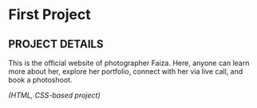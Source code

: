 # First Project
## PROJECT DETAILS

This is the official website of photographer Faiza. Here, anyone can learn more about her, explore her portfolio, connect with her via live call, and book a photoshoot.

*(HTML, CSS-based project)*
